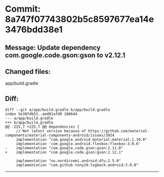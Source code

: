 # Commit: 8a747f07743802b5c8597677ea14e3476bdd38e1
## Message: Update dependency com.google.code.gson:gson to v2.12.1
## Changed files:
app/build.gradle

## Diff:
```
diff --git a/app/build.gradle b/app/build.gradle
index 5e30fdb53..aed01afd9 100644
--- a/app/build.gradle
+++ b/app/build.gradle
@@ -225,7 +225,7 @@ dependencies {
     // Not latest version because of https://github.com/material-components/material-components-android/issues/3924
     implementation "com.google.android.material:material:1.10.0"
     implementation 'com.google.android.flexbox:flexbox:3.0.0'
-    implementation "com.google.code.gson:gson:2.11.0"
+    implementation "com.google.code.gson:gson:2.12.1"
 
     implementation "no.nordicsemi.android:dfu:2.5.0"
     implementation "com.github.tony19:logback-android:3.0.0"
```
-----------------------------------
